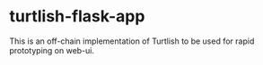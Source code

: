 # turtlish-flask-app
This is an off-chain implementation of Turtlish to be used for rapid prototyping on web-ui.